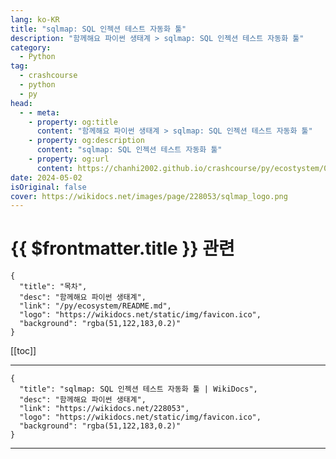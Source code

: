 ```yaml
---
lang: ko-KR
title: "sqlmap: SQL 인젝션 테스트 자동화 툴"
description: "함께해요 파이썬 생태계 > sqlmap: SQL 인젝션 테스트 자동화 툴"
category:
  - Python
tag: 
  - crashcourse
  - python
  - py
head:
  - - meta:
    - property: og:title
      content: "함께해요 파이썬 생태계 > sqlmap: SQL 인젝션 테스트 자동화 툴"
    - property: og:description
      content: "sqlmap: SQL 인젝션 테스트 자동화 툴"
    - property: og:url
      content: https://chanhi2002.github.io/crashcourse/py/ecostystem/07/sqlmap.html
date: 2024-05-02
isOriginal: false
cover: https://wikidocs.net/images/page/228053/sqlmap_logo.png
---
```


# {{ $frontmatter.title }} 관련

```component VPCard
{
  "title": "목차",
  "desc": "함께해요 파이썬 생태계",
  "link": "/py/ecosystem/README.md",
  "logo": "https://wikidocs.net/static/img/favicon.ico",
  "background": "rgba(51,122,183,0.2)"
}
```

[[toc]]

---

```component VPCard
{
  "title": "sqlmap: SQL 인젝션 테스트 자동화 툴 | WikiDocs",
  "desc": "함께해요 파이썬 생태계",
  "link": "https://wikidocs.net/228053",
  "logo": "https://wikidocs.net/static/img/favicon.ico",
  "background": "rgba(51,122,183,0.2)"
}
```

<!-- TODO: 작성 -->

---

<TagLinks />